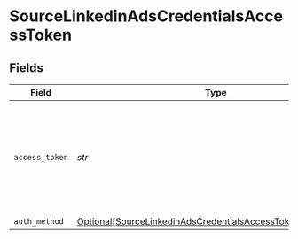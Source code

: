 # SourceLinkedinAdsCredentialsAccessToken


## Fields

| Field                                                                                                                                                                                            | Type                                                                                                                                                                                             | Required                                                                                                                                                                                         | Description                                                                                                                                                                                      |
| ------------------------------------------------------------------------------------------------------------------------------------------------------------------------------------------------ | ------------------------------------------------------------------------------------------------------------------------------------------------------------------------------------------------ | ------------------------------------------------------------------------------------------------------------------------------------------------------------------------------------------------ | ------------------------------------------------------------------------------------------------------------------------------------------------------------------------------------------------ |
| `access_token`                                                                                                                                                                                   | *str*                                                                                                                                                                                            | :heavy_check_mark:                                                                                                                                                                               | The access token generated for your developer application. Refer to our <a href='https://docs.airbyte.com/integrations/sources/linkedin-ads#setup-guide'>documentation</a> for more information. |
| `auth_method`                                                                                                                                                                                    | [Optional[SourceLinkedinAdsCredentialsAccessTokenAuthMethod]](../../models/shared/sourcelinkedinadscredentialsaccesstokenauthmethod.md)                                                          | :heavy_minus_sign:                                                                                                                                                                               | N/A                                                                                                                                                                                              |